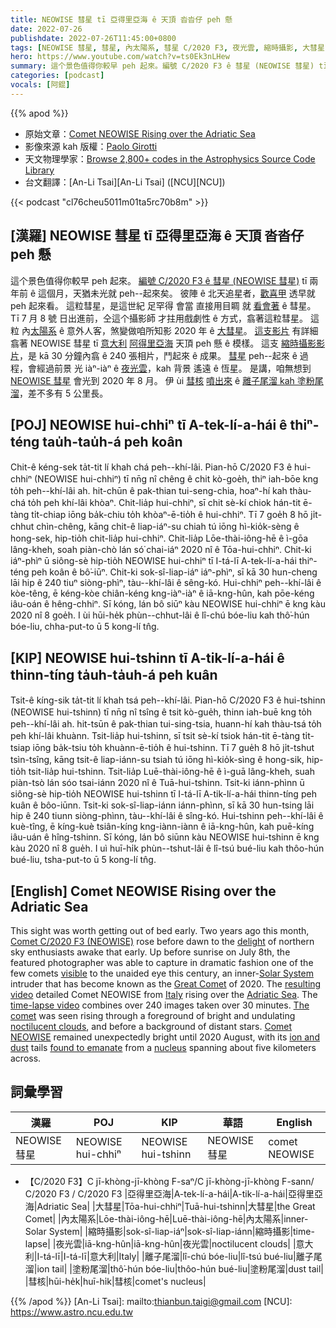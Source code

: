 ```yaml
---
title: NEOWISE 彗星 tī 亞得里亞海 ê 天頂 沓沓仔 peh 懸
date: 2022-07-26
publishdate: 2022-07-26T11:45:00+0800
tags: [NEOWISE 彗星, 彗星, 內太陽系, 彗星 C/2020 F3, 夜光雲, 縮時攝影, 大彗星, 離子尾溜, 塗粉尾溜, 彗核]
hero: https://www.youtube.com/watch?v=ts0Ek3nLHew
summary: 這个景色值得你較早 peh 起來。編號 C/2020 F3 ê 彗星 (NEOWISE 彗星) tī 2 年前 ê 這個月，天猶未光就 peh 起來矣。
categories: [podcast]
vocals: [阿錕]
---
```


{{% apod %}}

- 原始文章：[Comet NEOWISE Rising over the Adriatic Sea](https://apod.nasa.gov/apod/ap220726.html)
- 影像來源 kah 版權：[Paolo Girotti](https://www.instagram.com/astrogyres/)
- 天文物理學家：[Browse 2,800+ codes in the Astrophysics Source Code Library](http://ascl.net/)
- 台文翻譯：[An-Li Tsai][An-Li Tsai] ([NCU][NCU])

{{< podcast "cl76cheu5011m01ta5rc70b8m" >}}

## [漢羅] NEOWISE 彗星 tī 亞得里亞海 ê 天頂 沓沓仔 peh 懸
這个景色值得你較早 peh 起來。
[編號 C/2020 F3 ê 彗星 (NEOWISE 彗星)][Comet C/2020 F3 (NEOWISE)] tī 兩年前 ê 這個月，天猶未光就 peh--起來矣。
彼陣 ê 北天追星者，[歡喜甲][delight] 透早就 peh 起來看。
這粒彗星，是這世紀 足罕得 會當 直接用目睭 就 [看會著][visible] ê 彗星。
Tī 7 月 8 號 日出進前，仝這个攝影師 才拄用戲劇性 ê 方式，翕著這粒彗星。
這粒 內[太陽系][Solar System] ê 意外人客，煞變做咱所知影 2020 年 ê [大彗星][Great Comet]。
[這支影片][resulting video] 有詳細翕著 NEOWISE 彗星 tī [意大利][Italy] [阿得里亞海][Adriatic Sea] 天頂 peh 懸 ê 模樣。
這支 [縮時攝影影片][time-lapse video]，是 kā 30 分鐘內翕 ê 240 張相片，鬥起來 ê 成果。
[彗星][The comet] peh--起來 ê 過程，會經過前景 光 iàⁿ-iàⁿ ê [夜光雲][noctilucent clouds]，kah 背景 遙遠 ê 恆星。
是講，咱無想到 [NEOWISE 彗星][Comet NEOWISE] 會光到 2020 年 8 月。
伊 ùi [彗核][nucleus] [噴出來][found to emanate] ê [離子尾溜 kah 塗粉尾溜][ion and dust t]，差不多有 5 公里長。

## [POJ] NEOWISE hui-chhiⁿ tī A-tek-lí-a-hái ê thiⁿ-téng tau̍h-tau̍h-á peh koân
Chit-ê kéng-sek ta̍t-tit lí khah chá peh--khí-lâi.
Pian-hō C/2020 F3 ê hui-chhiⁿ (NEOWISE hui-chhiⁿ) tī nn̄g nî chêng ê chit kò-goe̍h, thiⁿ iah-bōe kng to̍h peh--khí-lâi ah.
hit-chūn ê pak-thian tui-seng-chia, hoaⁿ-hí kah thàu-chá to̍h peh khí-lâi khòaⁿ.
Chit-lia̍p hui-chhiⁿ, sī chit sè-kí chiok hán-tit ē-tàng ti̍t-chiap iōng ba̍k-chiu to̍h khòaⁿ-ē-tio̍h ê hui-chhiⁿ.
Tī 7 goe̍h 8 hō ji̍t-chhut chìn-chêng, kāng chit-ê liap-iáⁿ-su chiah tú iōng hì-kio̍k-sèng ê hong-sek, hip-tio̍h chit-lia̍p hui-chhiⁿ.
Chit-lia̍p Lōe-thài-iông-hē ê ì-gōa lâng-kheh, soah piàn-chò lán só͘ chai-iáⁿ 2020 nî ê Tōa-hui-chhiⁿ.
Chit-ki iáⁿ-phìⁿ ū siông-sè hip-tio̍h NEOWISE hui-chhiⁿ tī I-tá-lī A-tek-lí-a-hái thiⁿ-téng peh koân ê bô͘-iūⁿ.
Chit-ki sok-sî-liap-iáⁿ iáⁿ-phìⁿ, sī kā 30 hun-cheng lāi hip ê 240 tiuⁿ siòng-phìⁿ, tàu--khí-lâi ê sêng-kó.
Hui-chhiⁿ peh--khí-lâi ê kòe-têng, ē kéng-kòe chiân-kéng kng-iàⁿ-iàⁿ ê iā-kng-hûn, kah pōe-kéng iâu-oán ê hêng-chhiⁿ.
Sī kóng, lán bô siūⁿ kàu NEOWISE hui-chhiⁿ ē kng kàu 2020 nî 8 goe̍h.
I ùi hūi-he̍k phùn--chhut-lâi ê lî-chú bóe-liu kah thô͘-hún bóe-liu, chha-put-to ū 5 kong-lí tn̂g.

## [KIP] NEOWISE hui-tshinn tī A-tik-lí-a-hái ê thinn-tíng ta̍uh-ta̍uh-á peh kuân
Tsit-ê kíng-sik ta̍t-tit lí khah tsá peh--khí-lâi.
Pian-hō C/2020 F3 ê hui-tshinn (NEOWISE hui-tshinn) tī nn̄g nî tsîng ê tsit kò-gue̍h, thinn iah-buē kng to̍h peh--khí-lâi ah.
hit-tsūn ê pak-thian tui-sing-tsia, huann-hí kah thàu-tsá to̍h peh khí-lâi khuànn.
Tsit-lia̍p hui-tshinn, sī tsit sè-kí tsiok hán-tit ē-tàng ti̍t-tsiap iōng ba̍k-tsiu to̍h khuànn-ē-tio̍h ê hui-tshinn.
Tī 7 gue̍h 8 hō ji̍t-tshut tsìn-tsîng, kāng tsit-ê liap-iánn-su tsiah tú iōng hì-kio̍k-sìng ê hong-sik, hip-tio̍h tsit-lia̍p hui-tshinn.
Tsit-lia̍p Luē-thài-iông-hē ê ì-guā lâng-kheh, suah piàn-tsò lán sóo tsai-iánn 2020 nî ê Tuā-hui-tshinn.
Tsit-ki iánn-phìnn ū siông-sè hip-tio̍h NEOWISE hui-tshinn tī I-tá-lī A-tik-lí-a-hái thinn-tíng peh kuân ê bôo-iūnn.
Tsit-ki sok-sî-liap-iánn iánn-phìnn, sī kā 30 hun-tsing lāi hip ê 240 tiunn siòng-phìnn, tàu--khí-lâi ê sîng-kó.
Hui-tshinn peh--khí-lâi ê kuè-tîng, ē kíng-kuè tsiân-kíng kng-iànn-iànn ê iā-kng-hûn, kah puē-kíng iâu-uán ê hîng-tshinn.
Sī kóng, lán bô siūnn kàu NEOWISE hui-tshinn ē kng kàu 2020 nî 8 gue̍h.
I uì huī-hi̍k phùn--tshut-lâi ê lî-tsú bué-liu kah thôo-hún bué-liu, tsha-put-to ū 5 kong-lí tn̂g.

## [English] Comet NEOWISE Rising over the Adriatic Sea
This sight was worth getting out of bed early.
Two years ago this month, [Comet C/2020 F3 (NEOWISE)][Comet C/2020 F3 (NEOWISE)] rose before dawn to the [delight][delight] of northern sky enthusiasts awake that early.
Up before sunrise on July 8th, the featured photographer was able to capture in dramatic fashion one of the few comets [visible][visible] to the unaided eye this century, an inner-[Solar System][Solar System] intruder that has become known as the [Great Comet][Great Comet] of 2020.
The [resulting video][resulting video] detailed Comet NEOWISE from [Italy][Italy] rising over the [Adriatic Sea][Adriatic Sea].
The [time-lapse video][time-lapse video] combines over 240 images taken over 30 minutes.
[The comet][The comet] was seen rising through a foreground of bright and undulating [noctilucent clouds][noctilucent clouds], and before a background of distant stars.
[Comet NEOWISE][Comet NEOWISE] remained unexpectedly bright until 2020 August, with its [ion and dust][ion and dust e] tails [found to emanate][found to emanate] from a [nucleus][nucleus] spanning about five kilometers across.

## 詞彙學習

|漢羅|POJ|KIP|華語|English|
|-|-|-|-|-|
|NEOWISE 彗星|NEOWISE hui-chhiⁿ|NEOWISE hui-tshinn|NEOWISE 彗星|comet NEOWISE|
- 【C/2020 F3】C jī-khòng-jī-khòng F-saⁿ/C jī-khòng-jī-khòng F-sann/ C/2020 F3 / C/2020 F3
|亞得里亞海|A-tek-lí-a-hái|A-tik-lí-a-hái|亞得里亞海|Adriatic Sea|
|大彗星|Tōa-hui-chhiⁿ|Tuā-hui-tshinn|大彗星|the Great Comet|
|內太陽系|Lōe-thài-iông-hē|Luē-thài-iông-hē|內太陽系|inner-Solar System|
|縮時攝影|sok-sî-liap-iáⁿ|sok-sî-liap-iánn|縮時攝影|time-lapse|
|夜光雲|iā-kng-hûn|iā-kng-hûn|夜光雲|noctilucent clouds|
|意大利|I-tá-lī|I-tá-lī|意大利|Italy|
|離子尾溜|lî-chú bóe-liu|lî-tsú bué-liu|離子尾溜|ion tail|
|塗粉尾溜|thô͘-hún bóe-liu|thôo-hún bué-liu|塗粉尾溜|dust tail|
|彗核|hūi-he̍k|huī-hi̍k|彗核|comet's nucleus|

{{% /apod %}}
[An-Li Tsai]: mailto:thianbun.taigi@gmail.com
[NCU]: https://www.astro.ncu.edu.tw

[copyright]: https://apod.nasa.gov/apod/fap/lib/about_apod.html#srapply

[Comet C/2020 F3 (NEOWISE)]:https://en.wikipedia.org/wiki/C/2020_F3_(NEOWISE)
[delight]:https://i.pinimg.com/originals/d7/10/91/d71091b4b4e7d89a3763395cdddd6d75.jpg
[visible]:https://www.facebook.com/media/set/?vanity=APOD.Sky&set=a.2762832093820992
[Solar System]:https://solarsystem.nasa.gov/solar-system/our-solar-system/overview/
[Great Comet]:https://apod.nasa.gov/apod/ap131013.html
[resulting video]:https://www.instagram.com/p/CCXz9yUIOQb/
[Italy]:https://en.wikipedia.org/wiki/Italy
[Adriatic Sea]:https://en.wikipedia.org/wiki/Adriatic_Sea
[time-lapse video]:https://www.youtube.com/embed/ts0Ek3nLHew
[The comet]:https://apod.nasa.gov/apod/ap200707.html
[noctilucent clouds]:https://en.wikipedia.org/wiki/Noctilucent_cloud
[Comet NEOWISE]:https://earthsky.org/space/how-to-see-comet-c2020-f3-neowise
[ion and dust e]:https://apod.nasa.gov/apod/ap210308.html
[ion and dust t]:https://apod.tw/daily/20210308/
[found to emanate]:https://www.nasa.gov/feature/jpl/comet-neowise-sizzles-as-it-slides-by-the-sun-providing-a-treat-for-observers
[nucleus]:https://apod.nasa.gov/apod/ap100104.html
